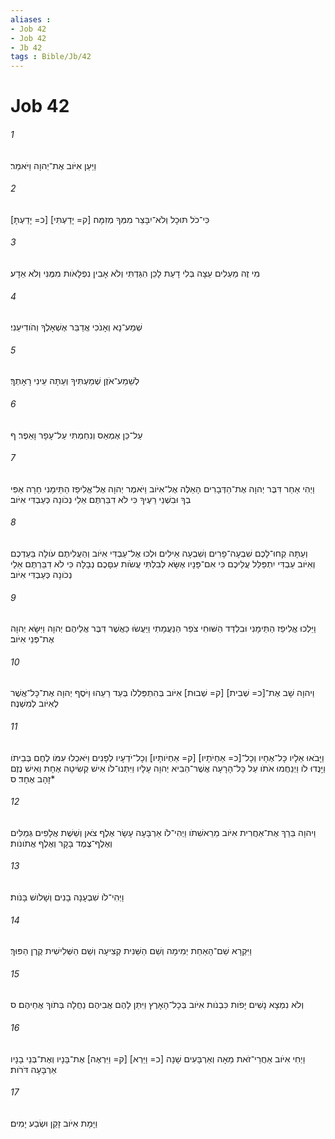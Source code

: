 ```yaml
---
aliases : 
- Job 42
- Job 42
- Jb 42
tags : Bible/Jb/42
---
```


# Job 42

###### 1
וַיַּעַן אִיֹּוב אֶת־יְהוָה וַיֹּאמַר׃
###### 2
[כ= יָדַעְתָּ] [ק= יָדַעְתִּי] כִּי־כֹל תּוּכָל וְלֹא־יִבָּצֵר מִמְּךָ מְזִמָּה׃
###### 3
מִי זֶה מַעְלִים עֵצָה בְּלִי דָעַת לָכֵן הִגַּדְתִּי וְלֹא אָבִין נִפְלָאֹות מִמֶּנִּי וְלֹא אֵדָע׃
###### 4
שְׁמַע־נָא וְאָנֹכִי אֲדַבֵּר אֶשְׁאָלְךָ וְהֹודִיעֵנִי׃
###### 5
לְשֵׁמַע־אֹזֶן שְׁמַעְתִּיךָ וְעַתָּה עֵינִי רָאָתְךָ׃
###### 6
עַל־כֵּן אֶמְאַס וְנִחַמְתִּי עַל־עָפָר וָאֵפֶר׃ ף
###### 7
וַיְהִי אַחַר דִּבֶּר יְהוָה אֶת־הַדְּבָרִים הָאֵלֶּה אֶל־אִיֹּוב וַיֹּאמֶר יְהוָה אֶל־אֱלִיפַז הַתֵּימָנִי חָרָה אַפִּי בְךָ וּבִשְׁנֵי רֵעֶיךָ כִּי לֹא דִבַּרְתֶּם אֵלַי נְכֹונָה כְּעַבְדִּי אִיֹּוב׃
###### 8
וְעַתָּה קְחוּ־לָכֶם שִׁבְעָה־פָרִים וְשִׁבְעָה אֵילִים וּלְכוּ אֶל־עַבְדִּי אִיֹּוב וְהַעֲלִיתֶם עֹולָה בַּעַדְכֶם וְאִיֹּוב עַבְדִּי יִתְפַּלֵּל עֲלֵיכֶם כִּי אִם־פָּנָיו אֶשָּׂא לְבִלְתִּי עֲשֹׂות עִםָּכֶם נְבָלָה כִּי לֹא דִבַּרְתֶּם אֵלַי נְכֹונָה כְּעַבְדִּי אִיֹּוב׃
###### 9
וַיֵּלְכוּ אֱלִיפַז הַתֵּימָנִי וּבִלְדַּד הַשּׁוּחִי צֹפַר הַנַּעֲמָתִי וַיַּעֲשׂוּ כַּאֲשֶׁר דִּבֶּר אֲלֵיהֶם יְהוָה וַיִּשָּׂא יְהוָה אֶת־פְּנֵי אִיֹּוב׃
###### 10
וַיהוָה שָׁב אֶת־[כ= שְׁבִית] [ק= שְׁבוּת] אִיֹּוב בְּהִתְפַּלְלֹו בְּעַד רֵעֵהוּ וַיֹּסֶף יְהוָה אֶת־כָּל־אֲשֶׁר לְאִיֹּוב לְמִשְׁנֶה׃
###### 11
וַיָּבֹאוּ אֵלָיו כָּל־אֶחָיו וְכָל־[כ= אַחְיֹתָיו] [ק= אַחְיֹותָיו] וְכָל־יֹדְעָיו לְפָנִים וַיֹּאכְלוּ עִמֹּו לֶחֶם בְּבֵיתֹו וַיָּנֻדוּ לֹו וַיְנַחֲמוּ אֹתֹו עַל כָּל־הָרָעָה אֲשֶׁר־הֵבִיא יְהוָה עָלָיו וַיִּתְּנוּ־לֹו אִישׁ קְשִׂיטָה אֶחָת וְאִישׁ נֶזֶם זָהָב אֶחָד׃ ס*
###### 12
וַיהוָה בֵּרַךְ אֶת־אַחֲרִית אִיֹּוב מֵרֵאשִׁתֹו וַיְהִי־לֹו אַרְבָּעָה עָשָׂר אֶלֶף צֹאן וְשֵׁשֶׁת אֲלָפִים גְּמַלִּים וְאֶלֶף־צֶמֶד בָּקָר וְאֶלֶף אֲתֹונֹות׃
###### 13
וַיְהִי־לֹו שִׁבְעָנָה בָנִים וְשָׁלֹושׁ בָּנֹות׃
###### 14
וַיִּקְרָא שֵׁם־הָאַחַת יְמִימָה וְשֵׁם הַשֵּׁנִית קְצִיעָה וְשֵׁם הַשְּׁלִישִׁית קֶרֶן הַפּוּךְ׃
###### 15
וְלֹא נִמְצָא נָשִׁים יָפֹות כִּבְנֹות אִיֹּוב בְּכָל־הָאָרֶץ וַיִּתֵּן לָהֶם אֲבִיהֶם נַחֲלָה בְּתֹוךְ אֲחֵיהֶם׃ ס
###### 16
וַיְחִי אִיֹּוב אַחֲרֵי־זֹאת מֵאָה וְאַרְבָּעִים שָׁנָה [כ= וַיַּרְא] [ק= וַיִּרְאֶה] אֶת־בָּנָיו וְאֶת־בְּנֵי בָנָיו אַרְבָּעָה דֹּרֹות׃
###### 17
וַיָּמָת אִיֹּוב זָקֵן וּשְׂבַע יָמִים׃
